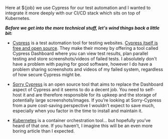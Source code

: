 Here at ${job} we use Cypress for our test automation and I wanted to integrate it more deeply with our CI/CD stack which sits on top of Kubernetes. 

 ***Before we get into the more technical stuff, let's wind things back a little bit:***

- [Cypress](https://www.cypress.io/) is a test automation tool for testing websites.
[Cypress itself is free and open source](https://github.com/cypress-io/cypress). They make their money by offering a tool called Cypress Dashboard where you can view test results, plan parallel testing and store screenshots/videos of failed tests. I absolutely don't have a problem with paying for good software, however I do have a problem sharing screenshots and videos of my failed system, regardless of how secure Cypress might be.

- [Sorry Cypress](https://sorry-cypress.dev/) is an open source tool that aims to replace the Dashboard aspect of Cypress and it seems to do a decent job. You need to self-host it and are therefore responsible for its upkeep and the storage of potentially large screenshots/images. If you’re looking at Sorry-Cypress from a pure cost-saving perspective I wouldn’t expect to save much, especially when you factor in the time to install and maintain it. 

- [Kubernetes](https://kubernetes.io) is a container orchestration tool... but hopefully you’ve heard of that one. If you haven’t, I imagine this will be an even more boring article than I expected. 
<!--stackedit_data:
eyJoaXN0b3J5IjpbOTc5OTE1NjcyLC0xMDkwNTMwNzIyLC0xNT
E4MTU5NTI4XX0=
-->